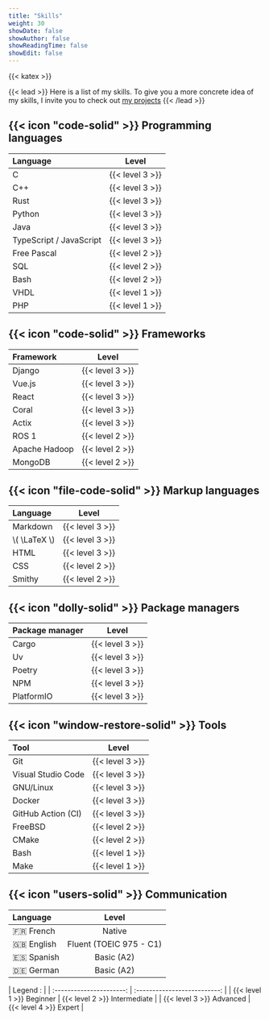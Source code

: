 ```yaml
---
title: "Skills"
weight: 30
showDate: false
showAuthor: false
showReadingTime: false
showEdit: false
---
```


{{< katex >}}

{{< lead >}}
Here is a list of my skills. To give you a more concrete idea of my skills, I invite you to check out [my projects](/projects)
{{< /lead >}}

## {{< icon "code-solid" >}} Programming languages

| Language                |      Level      |
| :---------------------- | :-------------: |
| C                       | {{< level 3 >}} |
| C++                     | {{< level 3 >}} |
| Rust                    | {{< level 3 >}} |
| Python                  | {{< level 3 >}} |
| Java                    | {{< level 3 >}} |
| TypeScript / JavaScript | {{< level 3 >}} |
| Free Pascal             | {{< level 2 >}} |
| SQL                     | {{< level 2 >}} |
| Bash                    | {{< level 2 >}} |
| VHDL                    | {{< level 1 >}} |
| PHP                     | {{< level 1 >}} |

## {{< icon "code-solid" >}} Frameworks

| Framework     |      Level      |
| :------------ | :-------------: |
| Django        | {{< level 3 >}} |
| Vue.js        | {{< level 3 >}} |
| React         | {{< level 3 >}} |
| Coral         | {{< level 3 >}} |
| Actix         | {{< level 3 >}} |
| ROS 1         | {{< level 2 >}} |
| Apache Hadoop | {{< level 2 >}} |
| MongoDB       | {{< level 2 >}} |

## {{< icon "file-code-solid" >}} Markup languages

| Language       |      Level      |
| :------------- | :-------------: |
| Markdown       | {{< level 3 >}} |
| \\( \LaTeX \\) | {{< level 3 >}} |
| HTML           | {{< level 3 >}} |
| CSS            | {{< level 2 >}} |
| Smithy         | {{< level 2 >}} |

## {{< icon "dolly-solid" >}} Package managers

| Package manager |      Level      |
| :-------------- | :-------------: |
| Cargo           | {{< level 3 >}} |
| Uv              | {{< level 3 >}} |
| Poetry          | {{< level 3 >}} |
| NPM             | {{< level 3 >}} |
| PlatformIO      | {{< level 3 >}} |

## {{< icon "window-restore-solid" >}} Tools

| Tool               |      Level      |
| :----------------- | :-------------: |
| Git                | {{< level 3 >}} |
| Visual Studio Code | {{< level 3 >}} |
| GNU/Linux          | {{< level 3 >}} |
| Docker             | {{< level 3 >}} |
| GitHub Action (CI) | {{< level 3 >}} |
| FreeBSD            | {{< level 2 >}} |
| CMake              | {{< level 2 >}} |
| Bash               | {{< level 1 >}} |
| Make               | {{< level 1 >}} |

## {{< icon "users-solid" >}} Communication

| Language     |          Level          |
| :----------- | :---------------------: |
| :fr: French  |         Native          |
| :uk: English | Fluent (TOEIC 975 - C1) |
| :es: Spanish |       Basic (A2)        |
| :de: German  |       Basic (A2)        |

|         Legend :         |
| :----------------------: | :--------------------------: |
| {{< level 1 >}} Beginner | {{< level 2 >}} Intermediate |
| {{< level 3 >}} Advanced |    {{< level 4 >}} Expert    |
